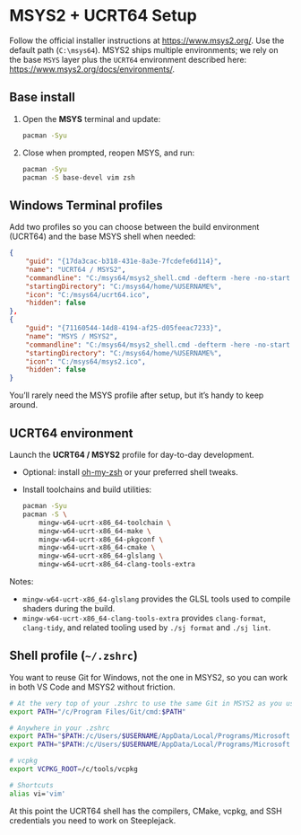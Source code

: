 # MSYS2 + UCRT64 Setup

Follow the official installer instructions at <https://www.msys2.org/>. Use the default path (`C:\msys64`). MSYS2 ships multiple environments; we rely on the base `MSYS` layer plus the `UCRT64` environment described here: <https://www.msys2.org/docs/environments/>.

## Base install

1. Open the **MSYS** terminal and update:

   ```bash
   pacman -Syu
   ```

2. Close when prompted, reopen MSYS, and run:

   ```bash
   pacman -Syu
   pacman -S base-devel vim zsh
   ```

## Windows Terminal profiles

Add two profiles so you can choose between the build environment (UCRT64) and the base MSYS shell when needed:

```json
{
    "guid": "{17da3cac-b318-431e-8a3e-7fcdefe6d114}",
    "name": "UCRT64 / MSYS2",
    "commandline": "C:/msys64/msys2_shell.cmd -defterm -here -no-start -ucrt64 -shell zsh",
    "startingDirectory": "C:/msys64/home/%USERNAME%",
    "icon": "C:/msys64/ucrt64.ico",
    "hidden": false
},
{
    "guid": "{71160544-14d8-4194-af25-d05feeac7233}",
    "name": "MSYS / MSYS2",
    "commandline": "C:/msys64/msys2_shell.cmd -defterm -here -no-start -msys",
    "startingDirectory": "C:/msys64/home/%USERNAME%",
    "icon": "C:/msys64/msys2.ico",
    "hidden": false
}
```

You’ll rarely need the MSYS profile after setup, but it’s handy to keep around.

## UCRT64 environment

Launch the **UCRT64 / MSYS2** profile for day-to-day development.

- Optional: install [oh-my-zsh](https://ohmyz.sh/) or your preferred shell tweaks.
- Install toolchains and build utilities:

  ```bash
  pacman -Syu
  pacman -S \
      mingw-w64-ucrt-x86_64-toolchain \
      mingw-w64-ucrt-x86_64-make \
      mingw-w64-ucrt-x86_64-pkgconf \
      mingw-w64-ucrt-x86_64-cmake \
      mingw-w64-ucrt-x86_64-glslang \
      mingw-w64-ucrt-x86_64-clang-tools-extra
  ```

Notes:

- `mingw-w64-ucrt-x86_64-glslang` provides the GLSL tools used to compile shaders during the build.
- `mingw-w64-ucrt-x86_64-clang-tools-extra` provides `clang-format`, `clang-tidy`, and related tooling used by `./sj format` and `./sj lint`.

## Shell profile (`~/.zshrc`)

You want to reuse Git for Windows, not the one in MSYS2, so you can work in both VS Code and MSYS2 without friction.

```bash
# At the very top of your .zshrc to use the same Git in MSYS2 as you use in Windows
export PATH="/c/Program Files/Git/cmd:$PATH"

# Anywhere in your .zshrc
export PATH="$PATH:/c/Users/$USERNAME/AppData/Local/Programs/Microsoft VS Code Insiders/bin"
export PATH="$PATH:/c/Users/$USERNAME/AppData/Local/Programs/Microsoft VS Code/bin"

# vcpkg
export VCPKG_ROOT=/c/tools/vcpkg

# Shortcuts
alias vi='vim'
```

At this point the UCRT64 shell has the compilers, CMake, vcpkg, and SSH credentials you need to work on Steeplejack.

